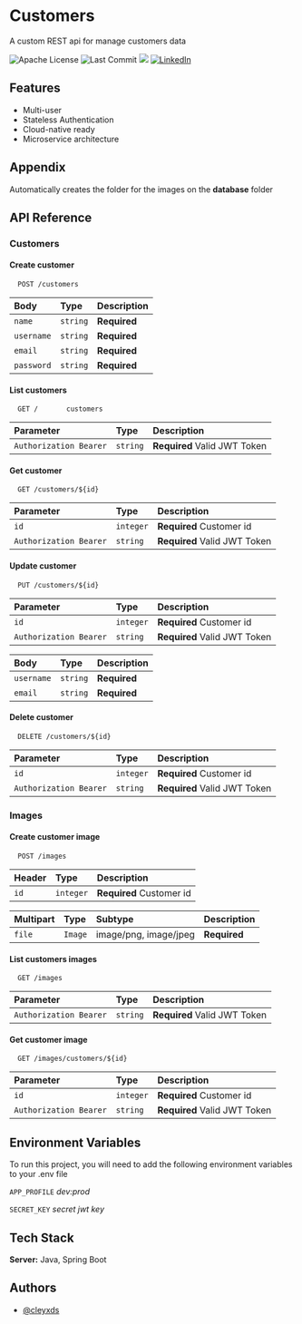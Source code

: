 
# Customers

A custom REST api for manage customers data 


![Apache License](https://img.shields.io/github/license/cleyxds/elecktra-customers)
![Last Commit](https://img.shields.io/github/last-commit/cleyxds/elecktra-customers)
![](https://img.shields.io/github/languages/top/cleyxds/elecktra-customers?color=%23B07219)
[![LinkedIn](https://img.shields.io/badge/LinkedIn-Profile-%230A66C2)](https://www.linkedin.com/in/cleyson-barbosa-7b4245162)

## Features

- Multi-user
- Stateless Authentication
- Cloud-native ready
- Microservice architecture

## Appendix

Automatically creates the folder for the images on the **database** folder 

## API Reference

### Customers

#### Create customer

```http
  POST /customers
```

| Body       | Type     | Description  |
| :--------- | :------- | :----------- |
| `name`     | `string` | **Required** |
| `username` | `string` | **Required** |
| `email`    | `string` | **Required** |
| `password` | `string` | **Required** |

#### List customers

```http
  GET /       customers
```

| Parameter              | Type     | Description                  |
| :--------------------- | :------- | :--------------------------- |
| `Authorization Bearer` | `string` | **Required** Valid JWT Token |

#### Get customer

```http
  GET /customers/${id}
```

| Parameter              | Type      | Description                  |
| :--------------------- | :-------- | :--------------------------- |
| `id`                   | `integer` | **Required** Customer id     |
| `Authorization Bearer` | `string`  | **Required** Valid JWT Token |

#### Update customer

```http
  PUT /customers/${id}
```

| Parameter              | Type      | Description                  |
| :--------------------- | :-------- | :--------------------------- |
| `id`                   | `integer` | **Required** Customer id     |
| `Authorization Bearer` | `string`  | **Required** Valid JWT Token |

| Body       | Type     | Description  |
| :--------  | :------- | :----------- |
| `username` | `string` | **Required** |
| `email`    | `string` | **Required** |

#### Delete customer

```http
  DELETE /customers/${id}
```

| Parameter              | Type      | Description                  |
| :--------------------- | :-------- | :--------------------------- |
| `id`                   | `integer` | **Required** Customer id     |
| `Authorization Bearer` | `string`  | **Required** Valid JWT Token |

### Images

#### Create customer image

```http
  POST /images
```

| Header          | Type      | Description                  |
| :-------------- | :-------- | :--------------------------- |
| `id`            | `integer` | **Required** Customer id     |

| Multipart       | Type     | Subtype               | Description  |
| :-------------- | :------- | :-------------------- | :----------- |
| `file`          | `Image`  | image/png, image/jpeg | **Required** |

#### List customers images

```http
  GET /images
```

| Parameter              | Type     | Description                  |
| :--------------------- | :------- | :--------------------------- |
| `Authorization Bearer` | `string` | **Required** Valid JWT Token |

#### Get customer image

```http
  GET /images/customers/${id}
```

| Parameter              | Type      | Description                  |
| :--------------------- | :-------- | :--------------------------- |
| `id`                   | `integer` | **Required** Customer id     |
| `Authorization Bearer` | `string`  | **Required** Valid JWT Token |

## Environment Variables

To run this project, you will need to add the following environment variables to your .env file

`APP_PROFILE` *dev:prod*

`SECRET_KEY` *secret jwt key*


## Tech Stack

**Server:** Java, Spring Boot


## Authors

- [@cleyxds](https://www.github.com/cleyxds)
